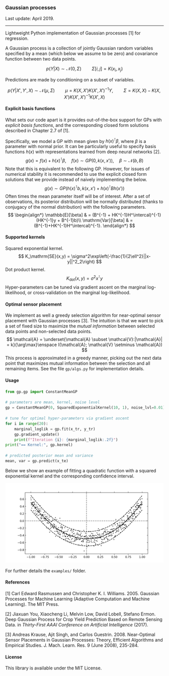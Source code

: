 ### Gaussian processes

Last update: April 2019.

---

Lightweight Python implementation of Gaussian processes [1] for regression.

A Gaussian process is a collection of jointly Gaussian random variables specified by a mean (which below we assume to be zero) and covariance function between two data points.

$$
p(Y|X) \sim \mathcal{N}(0, \Sigma) \quad \quad \Sigma[i,j] = K(x_i, x_j)
$$

Predictions are made by conditioning on a subset of variables.

$$
p(Y|X',Y',X) \sim \mathcal{N}(\mu, \Sigma)\quad\quad \mu = K(X,X')K(X',X')^{-1}Y, \quad\quad\Sigma = K(X,X) - K(X,X')K(X',X')^{-1}K(X',X)
$$

#### Explicit basis functions

What sets our code apart is it provides out-of-the-box support for GPs with *explicit basis functions*, and the corresponding closed form solutions described in Chapter 2.7 of [1]. 

Specifically, we model a GP with mean given by $h(x)^\intercal\beta$, where $\beta$ is a parameter with normal prior. It can be particularly useful to specify basis functions $h(x)$ with representations learned from deep neural networks [2].
$$
g(x) = f(x) + h(x)^\intercal\beta, \quad f(x) \sim GP(0, k(x,x')), \quad \beta\sim \mathcal{N}(b,B)
$$
Note that this is equivalent to the following GP. However, for issues of numerical stability it is recommended to use the explicit closed form solutions that we provide instead of naively implementing the below.
$$
g(x) \sim GP(h(x)^\intercal b, k(x,x') + h(x)^\intercal B h(x'))
$$
Often times the mean parameter itself will be of interest. After a set of observations, its posterior distribution will be normally distributed (thanks to conjugacy of the normal distribution) with the following parameters.
$$
\begin{align*}
\mathbb{E}[\beta] & = (B^{-1} + HK^{-1}H^\intercal)^{-1}(HK^{-1}y + B^{-1}b)\\
\mathrm{Var}[\beta] & = (B^{-1}+HK^{-1}H^\intercal)^{-1}.
\end{align*}
$$

#### Supported kernels

Squared exponential kernel.
$$
K_\mathrm{SE}(x,y) = \sigma^2\exp\left(-\frac{1}{2\ell^2}||x-y||^2_2\right)
$$
Dot product kernel.
$$
K_\mathrm{dot}(x,y) = \sigma^2 x^\intercal y
$$
Hyper-parameters can be tuned via gradient ascent on the marginal log-likelihood, or cross-validation on the marginal log-likelihood.

#### Optimal sensor placement

We implement as well a greedy selection algorithm for near-optimal sensor placement with Gaussian processes [3]. The intuition is that we want to pick a set of fixed size to maximize the *mutual information* between selected data points and non-selected data points.
$$
\mathcal{A} = \underset{\mathcal{A} \subset \mathcal{V}:|\mathcal{A}| = k}{\arg\max}\enspace I(\mathcal{A}; \mathcal{V} \setminus \mathcal{A})
$$
This process is approximated in a greedy manner, picking out the next data point that maximizes mutual information between the selection and all remaining items. See the file `gp/algs.py` for implementation details.

#### Usage

```python
from gp.gp import ConstantMeanGP

# parameters are mean, kernel, noise level
gp = ConstantMeanGP(0, SquaredExponentialKernel(10, 1), noise_lvl=0.01)

# tune for optimal hyper-parameters via gradient ascent
for i in range(20):
    marginal_loglik = gp.fit(x_tr, y_tr)
    gp.gradient_update()
    print(f"Iteration {i}: {marginal_loglik:.2f}")
print("== Kernel:", gp.kernel)

# predicted posterior mean and variance
mean, var = gp.predict(x_te)
```

Below we show an example of fitting a quadratic function with a squared exponential kernel and the corresponding confidence interval.

![ex_model](svgs/ex.png)

For further details the `examples/` folder.

#### References

[1] Carl Edward Rasmussen and Christopher K. I. Williams. 2005. Gaussian Processes for Machine Learning (Adaptive Computation and Machine Learning). The MIT Press.

[2] Jiaxuan You, Xiaocheng Li, Melvin Low, David Lobell, Stefano Ermon. Deep Gaussian Process for Crop Yield Prediction Based on Remote Sensing Data. in *Thirty-First AAAI Conference on Artificial Intelligence* (2017).

[3] Andreas Krause, Ajit Singh, and Carlos Guestrin. 2008. Near-Optimal Sensor Placements in Gaussian Processes: Theory, Efficient Algorithms and Empirical Studies. J. Mach. Learn. Res. 9 (June 2008), 235-284.

#### License

This library is available under the MIT License.
